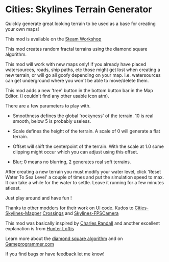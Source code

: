 Cities: Skylines Terrain Generator 
==================================

Quickly generate great looking terrain to be used as a base for creating your own maps!

This mod is available on the [Steam Workshop](http://steamcommunity.com/sharedfiles/filedetails/?id=453425585)

This mod creates random fractal terrains using the diamond square algorithm.

This mod will work with new maps only! If you already have placed watersources, roads, ship paths, etc those might get lost when creating a new terrain, or will go all goofy depending on your map. I.e. watersources can get underground where you won't be able to move/delete them. 

This mod adds a new 'tree' button in the bottom button bar in the Map Editor. (I couldn't find any other usable icon atm).

There are a few parameters to play with.

* Smoothness defines the global 'rockyness' of the terrain. 10 is real smooth, below 5 is probably useless.

* Scale defines the height of the terrain. A scale of 0 will generate a flat terrain.

* Offset will shift the centerpoint of the terrain. With the scale at 1.0 some clipping might occur which you can adjust using this offset.

* Blur; 0 means no blurring, 2 generates real soft terrains.

After creating a new terrain you must modify your water level, click 'Reset Water To Sea Level' a couple of times and put the simulation speed to max. It can take a while for the water to settle. Leave it running for a few minutes atleast.

Just play around and have fun !

Thanks to other modders for their work on UI code. Kudos to [Cities-Skylines-Mapper](https://github.com/lxteo/Cities-Skylines-Mapper) [Crossings](https://github.com/bernardd/Crossings) and [Skylines-FPSCamera](https://github.com/AlexanderDzhoganov/Skylines-FPSCamera)

This mod was basically inspired by [Charles Randall](http://www.bluh.org/code-the-diamond-square-algorithm/) and another excellent explanation is from [Hunter Loftis](http://www.playfuljs.com/realistic-terrain-in-130-lines/)

Learn more about the [diamond square algorithm](http://en.wikipedia.org/wiki/Diamond-square_algorithm) and on [Gameprogrammer.com](http://www.gameprogrammer.com/fractal.html)

If you find bugs or have feedback let me know!

